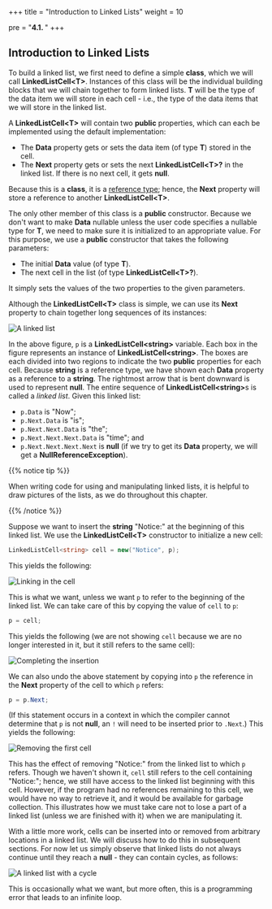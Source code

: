 +++
title = "Introduction to Linked Lists"
weight = 10

pre = "<b>4.1. </b>"
+++

## Introduction to Linked Lists

To build a linked list, we first need to define a simple **class**,
which we will call **LinkedListCell\<T\>**. Instances of this class will
be the individual building blocks that we will chain together to form
linked lists. **T** will be the type of the data item we will store in
each cell - i.e., the type of the data items that we will store in the
linked list.

A **LinkedListCell\<T\>** will contain two **public**
properties, which can each be implemented using the default
implementation:

  - The **Data** property gets or sets the data item (of type **T**)
    stored in the cell.
  - The **Next** property gets or sets the next **LinkedListCell\<T\>?**
    in the linked list. If there is no next cell, it gets **null**.

Because this is a **class**, it is a [reference
type](/appendix/syntax/reference-value); hence, the
**Next** property will store a reference to another
**LinkedListCell\<T\>**.

The only other member of this class is a **public** constructor. Because we don't want to make **Data** nullable unless the user code specifies a nullable type for **T**, we need to make sure it is initialized to an appropriate value. For this purpose, we use a **public** constructor that takes the following parameters:

- The initial **Data** value (of type **T**).
- The next cell in the list (of type **LinkedListCell\<T\>?**).

It simply sets the values of the two properties to the given parameters.

Although the **LinkedListCell\<T\>** class is simple, we can use its
**Next** property to chain together long sequences of its instances:

![A linked list](linked-list-example.jpg)

In the above figure, `p` is a **LinkedListCell\<string\>** variable.
Each box in the figure represents an instance of
**LinkedListCell\<string\>**. The boxes are each divided into two
regions to indicate the two **public** properties for each cell. Because
**string** is a reference type, we have shown each **Data** property as
a reference to a **string**. The rightmost arrow that is bent downward
is used to represent **null**. The entire sequence of
<strong>LinkedListCell\<string\></strong>s is called a *linked list*. Given this
linked list:

  - `p.Data` is "Now";
  - `p.Next.Data` is "is";
  - `p.Next.Next.Data` is "the";
  - `p.Next.Next.Next.Data` is "time"; and
  - `p.Next.Next.Next.Next` is **null** (if we try to get its **Data**
    property, we will get a **NullReferenceException**).

{{% notice tip %}}

When writing code for using and manipulating linked lists, it is helpful to draw pictures of the lists, as we do throughout this chapter.

{{% /notice %}}

Suppose we want to insert the **string** "Notice:" at the beginning of
this linked list. We use the **LinkedListCell\<T\>** constructor to initialize a new cell:

```C#
LinkedListCell<string> cell = new("Notice", p);
```
This yields the following:

![Linking in the cell](linked-list-insert-2.jpg)

This is what we want, unless we want `p` to refer to the beginning of
the linked list. We can take care of this by copying the value of `cell`
to `p`:
```C#
p = cell;
```
This yields the following (we are not showing `cell` because we are no
longer interested in it, but it still refers to the same cell):

![Completing the insertion](linked-list-insert-3.jpg)

We can also undo the above statement by copying into `p` the reference
in the **Next** property of the cell to which `p` refers:
```C#
p = p.Next;
```
(If this statement occurs in a context in which the compiler cannot determine that `p` is not **null**, an `!` will need to be inserted prior to `.Next`.) This yields the following:

![Removing the first cell](linked-list-remove-first.jpg)

This has the effect of removing "Notice:" from the linked list to which
`p` refers. Though we haven't shown it, `cell` still refers to the cell
containing "Notice:"; hence, we still have access to the linked list
beginning with this cell. However, if the program had no references
remaining to this cell, we would have no way to retrieve it, and it
would be available for garbage collection. This illustrates how we must
take care not to lose a part of a linked list (unless we are finished
with it) when we are manipulating it.

With a little more work, cells can be inserted into or removed from
arbitrary locations in a linked list. We will discuss how to do this in
subsequent sections. For now let us simply observe that linked lists do
not always continue until they reach a **null** - they can contain
cycles, as follows:

![A linked list with a cycle](linked-list-cycle.jpg)

This is occasionally what we want, but more often, this is a programming
error that leads to an infinite loop.
